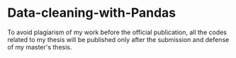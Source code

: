 # Data-cleaning-with-Pandas


To avoid plagiarism of my work before the official publication, all the codes related to my thesis will be published only after the submission and defense of my master's thesis. 
